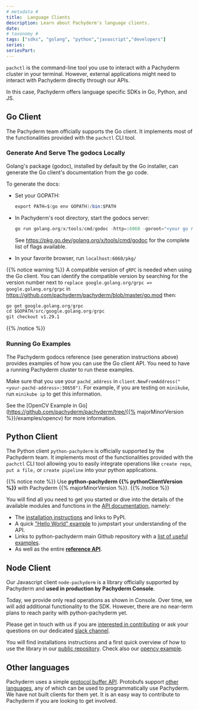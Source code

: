 ```yaml
---
# metadata # 
title:  Language Clients
description: Learn about Pachyderm's language clients. 
date: 
# taxonomy #
tags: ["sdks", "golang", "python","javascript","developers"]
series:
seriesPart:
---
```


`pachctl` is the command-line tool you use 
to interact with a Pachyderm cluster in your terminal. 
However,  external applications might need to
interact with Pachyderm directly through our APIs.

In this case, Pachyderm offers language specific SDKs in Go, Python, and JS.

## Go Client

The Pachyderm team officially supports the Go client. It implements most of the functionalities provided with the `pachctl` CLI tool.

### Generate And Serve The godocs Locally

Golang's package (godoc), installed by default by the Go installer, can generate the Go client's documentation from the go code.

To generate the docs:

- Set your GOPATH: 

	```s
	export PATH=$(go env GOPATH)/bin:$PATH
	```

- In Pachyderm's root directory, start the godocs server: 

	```s
	go run golang.org/x/tools/cmd/godoc -http=:6060 -goroot="<your go root directory - for example: /Users/yourusername/pachyderm>"
	```
				
	See https://pkg.go.dev/golang.org/x/tools/cmd/godoc for the complete list of flags available.

- In your favorite browser, run `localhost:6060/pkg/`


{{% notice warning %}}
 A compatible version of `gRPC` is needed when using the Go client.  You can identify the compatible version by searching for the version number next to `replace google.golang.org/grpc => google.golang.org/grpc` in https://github.com/pachyderm/pachyderm/blob/master/go.mod then:

```s
go get google.golang.org/grpc
cd $GOPATH/src/google.golang.org/grpc
git checkout v1.29.1
```
{{% /notice %}} 

### Running Go Examples

The Pachyderm godocs reference (see generation instructions above)
provides examples of how you can use the Go client API. You need to have a running Pachyderm cluster
to run these examples.

Make sure that you use your `pachd_address` in `client.NewFromAddress("<your-pachd-address>:30650")`.
For example, if you are testing on `minikube`, run
`minikube ip` to get this information.

See the [OpenCV Example in Go](https://github.com/pachyderm/pachyderm/tree/{{% majorMinorVersion %}}/examples/opencv) for more
information.

## Python Client

The Python client `python-pachyderm` is officially supported by the Pachyderm team. 
It implements most of the functionalities provided with the `pachctl` CLI tool allowing you to easily integrate operations like `create repo`, `put a file,` or `create pipeline` into your python applications.

{{% notice note %}}
Use **python-pachyderm {{% pythonClientVersion %}}** with Pachyderm {{% majorMinorVersion %}}. 
{{% /notice %}}

You will find all you need to get you started or dive into the details of the available modules and functions in the [API documentation](https://python-pachyderm.readthedocs.io/en/stable/), namely:

- The [installation instructions](https://python-pachyderm.readthedocs.io/en/stable/getting_started.html#installation) and links to PyPI.
- A quick ["Hello World" example](https://python-pachyderm.readthedocs.io/en/stable/getting_started.html#hello-world-example) to jumpstart your understanding of the API.
- Links to python-pachyderm main Github repository with a [list of useful examples](https://github.com/pachyderm/python-pachyderm/tree/master/examples). 
- As well as the entire [**reference API**](https://python-pachyderm.readthedocs.io/en/stable/python_pachyderm.html).

## Node Client

Our Javascript client `node-pachyderm` is a library officially supported by Pachyderm and **used in production by Pachyderm Console**.  

Today, we provide only read operations as shown in Console. Over time, we will add additional functionality to the SDK. However, there are no near-term plans to reach parity with python-pachyderm yet.

Please get in touch with us if you are [interested in contributing](https://github.com/pachyderm/node-pachyderm/blob/main/contributing.md) or ask your questions on our dedicated [slack channel](https://pachyderm-users.slack.com/archives/C028ZV066JY).

You will find installations instructions and a first quick overview of how to use the library in our [public repository](https://github.com/pachyderm/node-pachyderm). 
Check also our [opencv example](https://github.com/pachyderm/node-pachyderm/tree/main/examples/opencv).

## Other languages

Pachyderm uses a simple [protocol buffer API](https://github.com/pachyderm/pachyderm/blob/master/src/pfs/pfs.proto). Protobufs support [other languages](https://developers.google.com/protocol-buffers/), any of which can be used to programmatically use Pachyderm. We have not built clients for them yet. It is an easy way to contribute to Pachyderm if you are looking to get involved.
